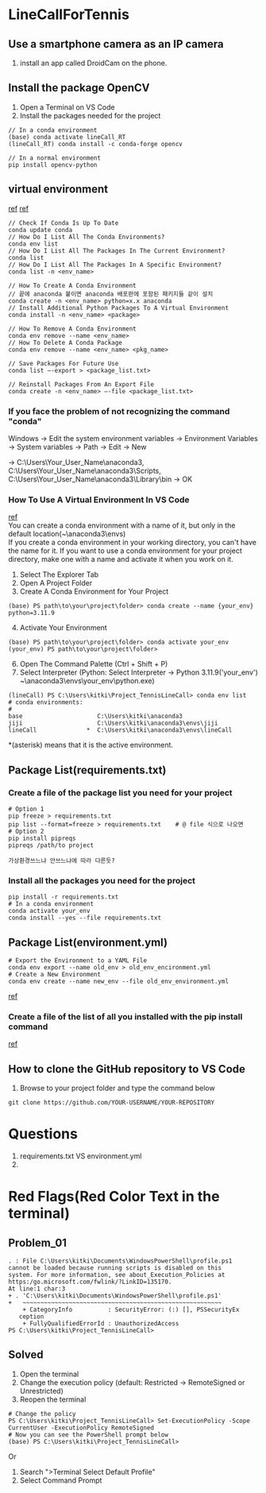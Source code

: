 # LineCallForTennis

## Use a smartphone camera as an IP camera
1. install an app called DroidCam on the phone.

## Install the package OpenCV
1. Open a Terminal on VS Code
2. Install the packages needed for the project
```
// In a conda environment
(base) conda activate lineCall_RT
(lineCall_RT) conda install -c conda-forge opencv

// In a normal environment
pip install opencv-python
```

## virtual environment
[ref](https://docs.kanaries.net/topics/Python/conda-remove-environment)
[ref](https://conda.io/projects/conda/en/latest/user-guide/tasks/manage-pkgs.html)
```
// Check If Conda Is Up To Date
conda update conda
// How Do I List All The Conda Environments?
conda env list
// How Do I List All The Packages In The Current Environment?
conda list
// How Do I List All The Packages In A Specific Environment?
conda list -n <env_name>

// How To Create A Conda Environment
// 끝에 anaconda 붙이면 anaconda 배포판에 포함된 패키지들 같이 설치
conda create -n <env_name> python=x.x anaconda
// Install Additional Python Packages To A Virtual Environment
conda install -n <env_name> <package>

// How To Remove A Conda Environment
conda env remove --name <env_name>
// How To Delete A Conda Package
conda env remove --name <env_name> <pkg_name>

// Save Packages For Future Use
conda list –-export > <package_list.txt>

// Reinstall Packages From An Export File
conda create -n <env_name> –-file <package_list.txt>
```


### If you face the problem of not recognizing the command "conda"

Windows -> Edit the system environment variables -> Environment Variables -> System variables -> Path -> Edit -> New

-> C:\Users\Your_User_Name\anaconda3, C:\Users\Your_User_Name\anaconda3\Scripts, C:\Users\Your_User_Name\anaconda3\Library\bin -> OK



### How To Use A Virtual Environment In VS Code
[ref](https://code.visualstudio.com/docs/python/environments)</br>
You can create a conda environment with a name of it, but only in the default location(~\anaconda3\envs\)</br>
If you create a conda environment in your working directory, you can't have the name for it.
If you want to use a conda environment for your project directory, make one with a name and activate it when you work on it.
1. Select The Explorer Tab
2. Open A Project Folder
3. Create A Conda Environment for Your Project
```
(base) PS path\to\your\project\folder> conda create --name {your_env} python=3.11.9
```
4. Activate Your Environment
```
(base) PS path\to\your\project\folder> conda activate your_env
(your_env) PS path\to\your\project\folder> 
```
6. Open The Command Palette (Ctrl + Shift + P)
7. Select Interpreter (Python: Select Interpreter -> Python 3.11.9('your_env') ~\anaconda3\envs\your_env\python.exe)
```
(lineCall) PS C:\Users\kitki\Project_TennisLineCall> conda env list
# conda environments:
#
base                     C:\Users\kitki\anaconda3
jiji                     C:\Users\kitki\anaconda3\envs\jiji
lineCall              *  C:\Users\kitki\anaconda3\envs\lineCall
```
*(asterisk) means that it is the active environment.

## Package List(requirements.txt)
### Create a file of the package list you need for your project
```
# Option 1
pip freeze > requirements.txt
pip list --format=freeze > requirements.txt    # @ file 식으로 나오면
# Option 2
pip install pipreqs
pipreqs /path/to project

가상환경쓰느냐 안쓰느냐에 따라 다른듯?
```

### Install all the packages you need for the project
```
pip install -r requirements.txt
# In a conda environment
conda activate your_env
conda install --yes --file requirements.txt
```

## Package List(environment.yml)
```
# Export the Environment to a YAML File
conda env export --name old_env > old_env_encironment.yml
# Create a New Environment
conda env create --name new_env --file old_env_environment.yml
```

[ref](https://medium.com/@am.sheikhjafari/how-to-install-packages-from-a-requirements-txt-file-no-errors-no-hassle-9381f73ddb38)

### Create a file of the list of all you installed with the pip install command
[ref](https://stackoverflow.com/questions/31684375/automatically-create-file-requirements-txt)

## How to clone the GitHub repository to VS Code
1. Browse to your project folder and type the command below
```
git clone https://github.com/YOUR-USERNAME/YOUR-REPOSITORY
```
# Questions
1. requirements.txt VS environment.yml
2. 
# Red Flags(Red Color Text in the terminal)
## Problem_01
```
. : File C:\Users\kitki\Documents\WindowsPowerShell\profile.ps1
cannot be loaded because running scripts is disabled on this
system. For more information, see about_Execution_Policies at
https:/go.microsoft.com/fwlink/?LinkID=135170.
At line:1 char:3
+ . 'C:\Users\kitki\Documents\WindowsPowerShell\profile.ps1'
+   ~~~~~~~~~~~~~~~~~~~~~~~~~~~~~~~~~~~~~~~~~~~~~~~~~~~~~~~~
    + CategoryInfo          : SecurityError: (:) [], PSSecurityEx
   ception
    + FullyQualifiedErrorId : UnauthorizedAccess
PS C:\Users\kitki\Project_TennisLineCall>
```
## Solved
1. Open the terminal
2. Change the execution policy (default: Restricted -> RemoteSigned or Unrestricted)
3. Reopen the terminal
```
# Change the policy
PS C:\Users\kitki\Project_TennisLineCall> Set-ExecutionPolicy -Scope CurrentUser -ExecutionPolicy RemoteSigned
# Now you can see the PowerShell prompt below
(base) PS C:\Users\kitki\Project_TennisLineCall>
```
Or</br>
1. Search ">Terminal Select Default Profile"
2. Select Command Prompt

